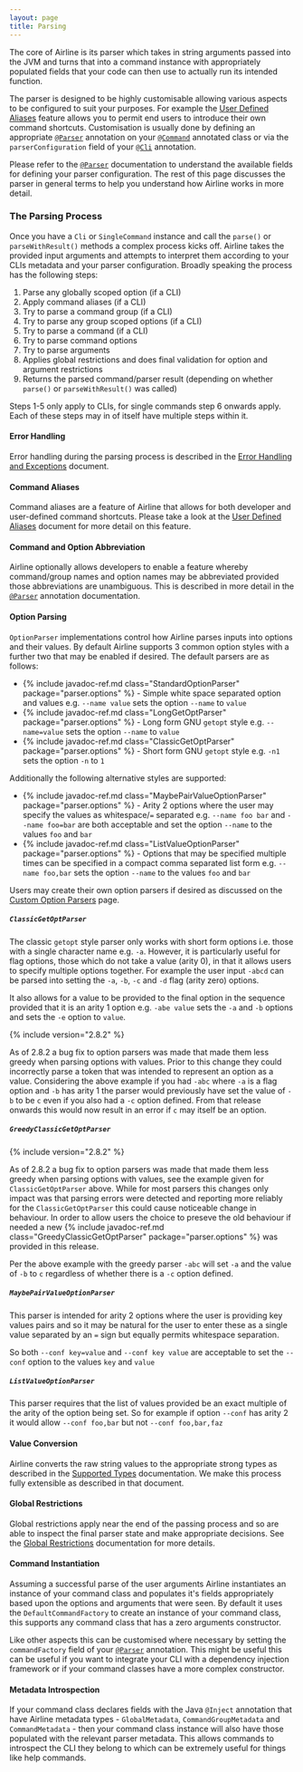 ```yaml
---
layout: page 
title: Parsing
---
```


The core of Airline is its parser which takes in string arguments passed into the JVM and turns that into a command
instance with appropriately populated fields that your code can then use to actually run its intended function.

The parser is designed to be highly customisable allowing various aspects to be configured to suit your purposes. For
example the [User Defined Aliases](../practise/aliases.html) feature allows you to permit end users to introduce their
own command shortcuts. Customisation is usually done by defining an appropriate [`@Parser`](../annotations/parser.html)
annotation on your [`@Command`](../annotations/command.html) annotated class or via the `parserConfiguration` field of
your [`@Cli`](../annotations/cli.html) annotation.

Please refer to the [`@Parser`](../annotation/parser.html) documentation to understand the available fields for defining
your parser configuration. The rest of this page discusses the parser in general terms to help you understand how
Airline works in more detail.

### The Parsing Process

Once you have a `Cli` or `SingleCommand` instance and call the `parse()` or `parseWithResult()` methods a complex
process kicks off. Airline takes the provided input arguments and attempts to interpret them according to your CLIs
metadata and your parser configuration. Broadly speaking the process has the following steps:

1. Parse any globally scoped option (if a CLI)
1. Apply command aliases (if a CLI)
1. Try to parse a command group (if a CLI)
1. Try to parse any group scoped options (if a CLI)
1. Try to parse a command (if a CLI)
1. Try to parse command options
1. Try to parse arguments
1. Applies global restrictions and does final validation for option and argument restrictions
1. Returns the parsed command/parser result (depending on whether `parse()` or `parseWithResult()` was called)

Steps 1-5 only apply to CLIs, for single commands step 6 onwards apply. Each of these steps may in of itself have
multiple steps within it.

#### Error Handling

Error handling during the parsing process is described in the [Error Handling and
Exceptions](../practise/exceptions.html) document.

#### Command Aliases

Command aliases are a feature of Airline that allows for both developer and user-defined command shortcuts. Please take
a look at the [User Defined Aliases](../practise/aliases.html) document for more detail on this feature.

#### Command and Option Abbreviation

Airline optionally allows developers to enable a feature whereby command/group names and option names may be abbreviated
provided those abbreviations are unambiguous. This is described in more detail in the
[`@Parser`](../annotations/parser.html) annotation documentation.

#### Option Parsing

`OptionParser` implementations control how Airline parses inputs into options and their values. By default Airline
supports 3 common option styles with a further two that may be enabled if desired. The default parsers are as follows:

- {% include javadoc-ref.md class="StandardOptionParser" package="parser.options" %} - Simple white space separated
  option and values e.g. `--name value` sets the option `--name` to `value`
- {% include javadoc-ref.md class="LongGetOptParser" package="parser.options" %} - Long form GNU `getopt` style e.g.
  `--name=value` sets the option `--name` to `value`
- {% include javadoc-ref.md class="ClassicGetOptParser" package="parser.options" %} - Short form GNU `getopt` style e.g.
  `-n1` sets the option `-n` to `1`

Additionally the following alternative styles are supported:

- {% include javadoc-ref.md class="MaybePairValueOptionParser" package="parser.options" %} - Arity 2 options where the
  user may specify the values as whitespace/`=` separated e.g. `--name foo bar` and `--name foo=bar` are both acceptable
  and set the option `--name` to the values `foo` and `bar`
- {% include javadoc-ref.md class="ListValueOptionParser" package="parser.options" %} - Options that may be specified
  multiple times can be specified in a compact comma separated list form e.g. `--name foo,bar` sets the option `--name`
  to the values `foo` and `bar`

Users may create their own option parsers if desired as discussed on the [Custom Option Parsers](options.html) page.

##### `ClassicGetOptParser`

The classic `getopt` style parser only works with short form options i.e. those with a single character name e.g. `-a`.
However, it is particularly useful for flag options, those which do not take a value (arity 0), in that it allows users
to specify multiple options together.  For example the user input `-abcd` can be parsed into setting the `-a`, `-b`,
`-c` and `-d` flag (arity zero) options.

It also allows for a value to be provided to the final option in the sequence provided that it is an arity 1 option e.g.
`-abe value` sets the `-a` and `-b` options and sets the `-e` option to `value`.

{% include version="2.8.2" %}

As of 2.8.2 a bug fix to option parsers was made that made them less greedy when parsing options with values.  Prior to
this change they could incorrectly parse a token that was intended to represent an option as a value.  Considering the
above example if you had `-abc` where `-a` is a flag option and `-b` has arity 1 the parser would previously have set
the value of `-b` to be `c` even if you also had a `-c` option defined.  From that release onwards this would now result
in an error if `c` may itself be an option.

##### `GreedyClassicGetOptParser`

{% include version="2.8.2" %}

As of 2.8.2 a bug fix to option parsers was made that made them less greedy when parsing options with values, see the
example given for `ClassicGetOptParser` above.  While for most parsers this changes only impact was that parsing errors
were detected and reporting more reliably for the `ClassicGetOptParser` this could cause noticeable change in behaviour.
In order to allow users the choice to preseve the old behaviour if needed a new 
{% include javadoc-ref.md class="GreedyClassicGetOptParser" package="parser.options" %} was provided in this release.

Per the above example with the greedy parser `-abc` will set `-a` and the value of `-b` to `c` regardless of whether
there is a `-c` option defined.

##### `MaybePairValueOptionParser`

This parser is intended for arity 2 options where the user is providing key values pairs and so it may be natural for
the user to enter these as a single value separated by an `=` sign but equally permits whitespace separation.

So both `--conf key=value` and `--conf key value` are acceptable to set the `--conf` option to the values `key` and
`value`

##### `ListValueOptionParser`

This parser requires that the list of values provided be an exact multiple of the arity of the option being set.  So for
example if option `--conf` has arity 2 it would allow `--conf foo,bar` but not `--conf foo,bar,faz`

#### Value Conversion

Airline converts the raw string values to the appropriate strong types as described in the [Supported
Types](../practise/types.html) documentation. We make this process fully extensible as described in that document.

#### Global Restrictions

Global restrictions apply near the end of the passing process and so are able to inspect the final parser state and make
appropriate decisions. See the [Global Restrictions](../restrictions/global.html) documentation for more details.

#### Command Instantiation

Assuming a successful parse of the user arguments Airline instantiates an instance of your command class and populates
it's fields appropriately based upon the options and arguments that were seen. By default it uses the
`DefaultCommandFactory` to create an instance of your command class, this supports any command class that has a zero
arguments constructor.

Like other aspects this can be customised where necessary by setting the `commandFactory` field of your
[`@Parser`](../annotations/parser.html) annotation. This might be useful this can be useful if you want to integrate
your CLI with a dependency injection framework or if your command classes have a more complex constructor.

#### Metadata Introspection

If your command class declares fields with the Java `@Inject` annotation that have Airline metadata types -
`GlobalMetadata`, `CommandGroupMetadata` and `CommandMetadata` - then your command class instance will also have those
populated with the relevant parser metadata. This allows commands to introspect the CLI they belong to which can be
extremely useful for things like help commands.